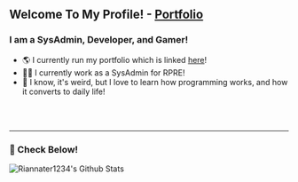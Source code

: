 ## Welcome To My Profile! - [Portfolio](https://notrian.dev)

### I am a SysAdmin, Developer, and Gamer!
- 🌎    I currently run my portfolio which is linked [here](https://notrian.dev)!
- 🧑‍💼    I currently work as a SysAdmin for RPRE!
- 🏫    I know, it's weird, but I love to learn how programming works, and how it converts to daily life!

<br />
<br />

---

### 📝 Check Below!

<img align="left" alt="Riannater1234's Github Stats" src="https://github-readme-stats.vercel.app/api?username=anuraghazra" />